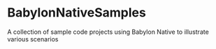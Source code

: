 # BabylonNativeSamples
A collection of sample code projects using Babylon Native to illustrate various scenarios
